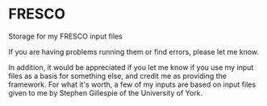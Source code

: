 # FRESCO
Storage for my FRESCO input files

If you are having problems running them or find errors, please let me know.

In addition, it would be appreciated if you let me know if you use my input files as a basis for something else, and credit me as providing the framework. For what it's worth, a few of my inputs are based on input files given to me by Stephen Gillespie of the University of York.
